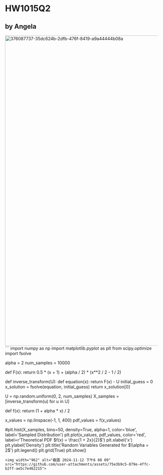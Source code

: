 # HW1015Q2
## by Angela
<img width="1022" alt="376087737-35dc624b-2dfb-476f-8419-a9a44444b08a" src="https://github.com/user-attachments/assets/d08daecc-17de-49dd-b813-65a9ad8fb607">
```
import numpy as np
import matplotlib.pyplot as plt
from scipy.optimize import fsolve

alpha = 2
num_samples = 10000

def F(x):
    return 0.5 * (x + 1) + (alpha / 2) * (x**2 / 2 - 1 / 2)

def inverse_transform(U):
    def equation(x):
        return F(x) - U
    initial_guess = 0  
    x_solution = fsolve(equation, initial_guess)
    return x_solution[0]

U = np.random.uniform(0, 2, num_samples)
X_samples = [inverse_transform(u) for u in U]

def f(x):
    return (1 + alpha * x) / 2

x_values = np.linspace(-1, 1, 400)
pdf_values = f(x_values)

#plt.hist(X_samples, bins=50, density=True, alpha=1, color='blue', label='Sampled Distribution')
plt.plot(x_values, pdf_values, color='red', label=r'Theoretical PDF $f(x) = \frac{1 + 2x}{2}$')
plt.xlabel('x')
plt.ylabel('Density')
plt.title('Random Variables Generated for $\\alpha = 2$')
plt.legend()
plt.grid(True)
plt.show()

```
<img width="962" alt="截圖 2024-11-12 下午6 08 09" src="https://github.com/user-attachments/assets/75e3b9c5-879e-4ffc-b2ff-ae5c7e462215">
